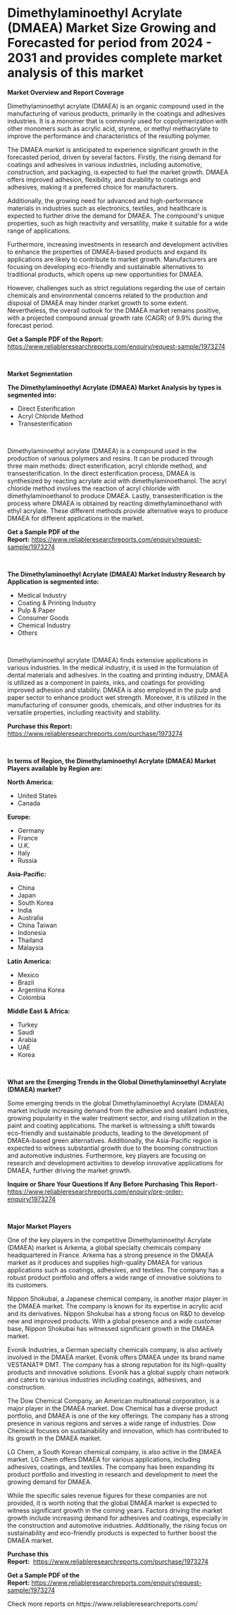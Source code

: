 <p><h1>Dimethylaminoethyl Acrylate (DMAEA) Market Size Growing and Forecasted for period from 2024 - 2031 and provides complete market analysis of this market</h1></p><p><strong>Market Overview and Report Coverage</strong></p>
<p><p>Dimethylaminoethyl acrylate (DMAEA) is an organic compound used in the manufacturing of various products, primarily in the coatings and adhesives industries. It is a monomer that is commonly used for copolymerization with other monomers such as acrylic acid, styrene, or methyl methacrylate to improve the performance and characteristics of the resulting polymer.</p><p>The DMAEA market is anticipated to experience significant growth in the forecasted period, driven by several factors. Firstly, the rising demand for coatings and adhesives in various industries, including automotive, construction, and packaging, is expected to fuel the market growth. DMAEA offers improved adhesion, flexibility, and durability to coatings and adhesives, making it a preferred choice for manufacturers.</p><p>Additionally, the growing need for advanced and high-performance materials in industries such as electronics, textiles, and healthcare is expected to further drive the demand for DMAEA. The compound's unique properties, such as high reactivity and versatility, make it suitable for a wide range of applications.</p><p>Furthermore, increasing investments in research and development activities to enhance the properties of DMAEA-based products and expand its applications are likely to contribute to market growth. Manufacturers are focusing on developing eco-friendly and sustainable alternatives to traditional products, which opens up new opportunities for DMAEA.</p><p>However, challenges such as strict regulations regarding the use of certain chemicals and environmental concerns related to the production and disposal of DMAEA may hinder market growth to some extent. Nevertheless, the overall outlook for the DMAEA market remains positive, with a projected compound annual growth rate (CAGR) of 9.9% during the forecast period.</p></p>
<p><strong>Get a Sample PDF of the Report:</strong> <a href="https://www.reliableresearchreports.com/enquiry/request-sample/1973274">https://www.reliableresearchreports.com/enquiry/request-sample/1973274</a></p>
<p>&nbsp;</p>
<p><strong>Market Segmentation</strong></p>
<p><strong>The Dimethylaminoethyl Acrylate (DMAEA) Market Analysis by types is segmented into:</strong></p>
<p><ul><li>Direct Esterification</li><li>Acryl Chloride Method</li><li>Transesterification</li></ul></p>
<p>&nbsp;</p>
<p><p>Dimethylaminoethyl acrylate (DMAEA) is a compound used in the production of various polymers and resins. It can be produced through three main methods: direct esterification, acryl chloride method, and transesterification. In the direct esterification process, DMAEA is synthesized by reacting acrylate acid with dimethylaminoethanol. The acryl chloride method involves the reaction of acryl chloride with dimethylaminoethanol to produce DMAEA. Lastly, transesterification is the process where DMAEA is obtained by reacting dimethylaminoethanol with ethyl acrylate. These different methods provide alternative ways to produce DMAEA for different applications in the market.</p></p>
<p><strong>Get a Sample PDF of the Report:</strong>&nbsp;<a href="https://www.reliableresearchreports.com/enquiry/request-sample/1973274">https://www.reliableresearchreports.com/enquiry/request-sample/1973274</a></p>
<p>&nbsp;</p>
<p><strong>The Dimethylaminoethyl Acrylate (DMAEA) Market Industry Research by Application is segmented into:</strong></p>
<p><ul><li>Medical Industry</li><li>Coating & Printing Industry</li><li>Pulp & Paper</li><li>Consumer Goods</li><li>Chemical Industry</li><li>Others</li></ul></p>
<p>&nbsp;</p>
<p><p>Dimethylaminoethyl acrylate (DMAEA) finds extensive applications in various industries. In the medical industry, it is used in the formulation of dental materials and adhesives. In the coating and printing industry, DMAEA is utilized as a component in paints, inks, and coatings for providing improved adhesion and stability. DMAEA is also employed in the pulp and paper sector to enhance product wet strength. Moreover, it is utilized in the manufacturing of consumer goods, chemicals, and other industries for its versatile properties, including reactivity and stability.</p></p>
<p><strong>Purchase this Report:</strong>&nbsp; <a href="https://www.reliableresearchreports.com/purchase/1973274">https://www.reliableresearchreports.com/purchase/1973274</a></p>
<p>&nbsp;</p>
<p><strong>In terms of Region, the Dimethylaminoethyl Acrylate (DMAEA) Market Players available by Region are:</strong></p>
<p>
    <p> <strong> North America: </strong>
        <ul>
            <li>United States</li>
            <li>Canada</li>
        </ul>
        </p> 
    <p> <strong> Europe: </strong>
        <ul>
            <li>Germany</li>
            <li>France</li>
            <li>U.K.</li>
            <li>Italy</li>
            <li>Russia</li>
        </ul>
        </p> 
    <p> <strong> Asia-Pacific: </strong>
        <ul>
            <li>China</li>
            <li>Japan</li>
            <li>South Korea</li>
            <li>India</li>
            <li>Australia</li>
            <li>China Taiwan</li>
            <li>Indonesia</li>
            <li>Thailand</li>
            <li>Malaysia</li>
        </ul>
        </p> 
    <p> <strong> Latin America: </strong>
        <ul>
            <li>Mexico</li>
            <li>Brazil</li>
            <li>Argentina Korea</li>
            <li>Colombia</li>
        </ul>
        </p> 
    <p> <strong> Middle East & Africa: </strong>
        <ul>
            <li>Turkey</li>
            <li>Saudi</li>
            <li>Arabia</li>
            <li>UAE</li>
            <li>Korea</li>
        </ul>
    </p>
    </p>
<p>&nbsp;</p>
<p><strong>What are the Emerging Trends in the Global Dimethylaminoethyl Acrylate (DMAEA) market?</strong></p>
<p><p>Some emerging trends in the global Dimethylaminoethyl Acrylate (DMAEA) market include increasing demand from the adhesive and sealant industries, growing popularity in the water treatment sector, and rising utilization in the paint and coating applications. The market is witnessing a shift towards eco-friendly and sustainable products, leading to the development of DMAEA-based green alternatives. Additionally, the Asia-Pacific region is expected to witness substantial growth due to the booming construction and automotive industries. Furthermore, key players are focusing on research and development activities to develop innovative applications for DMAEA, further driving the market growth.</p></p>
<p><strong>Inquire or Share Your Questions If Any Before Purchasing This Report</strong>- <a href="https://www.reliableresearchreports.com/enquiry/pre-order-enquiry/1973274">https://www.reliableresearchreports.com/enquiry/pre-order-enquiry/1973274</a></p>
<p>&nbsp;</p>
<p><strong>Major Market Players</strong></p>
<p><p>One of the key players in the competitive Dimethylaminoethyl Acrylate (DMAEA) market is Arkema, a global specialty chemicals company headquartered in France. Arkema has a strong presence in the DMAEA market as it produces and supplies high-quality DMAEA for various applications such as coatings, adhesives, and textiles. The company has a robust product portfolio and offers a wide range of innovative solutions to its customers.</p><p>Nippon Shokubai, a Japanese chemical company, is another major player in the DMAEA market. The company is known for its expertise in acrylic acid and its derivatives. Nippon Shokubai has a strong focus on R&D to develop new and improved products. With a global presence and a wide customer base, Nippon Shokubai has witnessed significant growth in the DMAEA market.</p><p>Evonik Industries, a German specialty chemicals company, is also actively involved in the DMAEA market. Evonik offers DMAEA under its brand name VESTANAT® DMT. The company has a strong reputation for its high-quality products and innovative solutions. Evonik has a global supply chain network and caters to various industries including coatings, adhesives, and construction.</p><p>The Dow Chemical Company, an American multinational corporation, is a major player in the DMAEA market. Dow Chemical has a diverse product portfolio, and DMAEA is one of the key offerings. The company has a strong presence in various regions and serves a wide range of industries. Dow Chemical focuses on sustainability and innovation, which has contributed to its growth in the DMAEA market.</p><p>LG Chem, a South Korean chemical company, is also active in the DMAEA market. LG Chem offers DMAEA for various applications, including adhesives, coatings, and textiles. The company has been expanding its product portfolio and investing in research and development to meet the growing demand for DMAEA.</p><p>While the specific sales revenue figures for these companies are not provided, it is worth noting that the global DMAEA market is expected to witness significant growth in the coming years. Factors driving the market growth include increasing demand for adhesives and coatings, especially in the construction and automotive industries. Additionally, the rising focus on sustainability and eco-friendly products is expected to further boost the DMAEA market.</p></p>
<p><strong>Purchase this Report:</strong>&nbsp;&nbsp;<a href="https://www.reliableresearchreports.com/purchase/1973274">https://www.reliableresearchreports.com/purchase/1973274</a></p>
<p></p>
<p><strong>Get a Sample PDF of the Report:</strong>&nbsp;<a href="https://www.reliableresearchreports.com/enquiry/request-sample/1973274">https://www.reliableresearchreports.com/enquiry/request-sample/1973274</a></p>
<p>Check more reports on https://www.reliableresearchreports.com/</p>